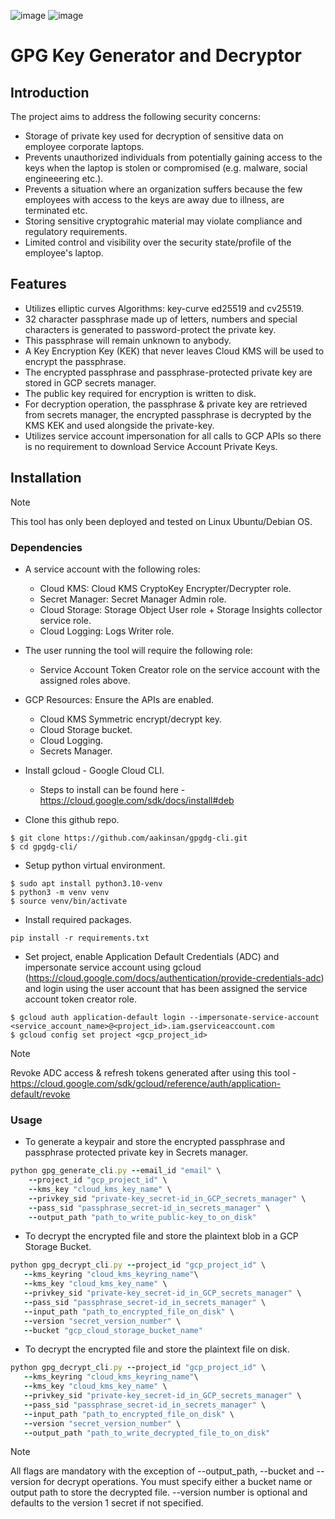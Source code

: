 ![image](https://img.shields.io/badge/Python-FFD43B?style=for-the-badge&logo=python&logoColor=blue)
![image](https://img.shields.io/badge/Google_Cloud-4285F4?style=for-the-badge&logo=google-cloud&logoColor=white)

# GPG Key Generator and Decryptor

## Introduction
The project aims to address the following security concerns:
- Storage of private key used for decryption of sensitive data on employee corporate laptops.
- Prevents unauthorized individuals from potentially gaining access to the keys when the laptop is stolen or compromised (e.g. malware, social engineeering etc.).
- Prevents a situation where an organization suffers because the few employees with access to the keys are away due to illness, are terminated etc.
- Storing sensitive cryptograhic material may violate compliance and regulatory requirements.
- Limited control and visibility over the security state/profile of the employee's laptop.

## Features
- Utilizes elliptic curves Algorithms: key-curve ed25519 and cv25519.
- 32 character passphrase made up of letters, numbers and special characters is generated to password-protect the private key.
- This passphrase will remain unknown to anybody. 
- A Key Encryption Key (KEK) that never leaves Cloud KMS will be used to encrypt the passphrase.
- The encrypted passphrase and passphrase-protected private key are stored in GCP secrets manager.
- The public key required for encryption is written to disk.
- For decryption operation, the passphrase & private key are retrieved from secrets manager, the encrypted passphrase is decrypted by the KMS KEK and used alongside the private-key.
- Utilizes service account impersonation for all calls to GCP APIs so there is no requirement to download Service Account Private Keys.

## Installation
> [!NOTE]  
>
> This tool has only been deployed and tested on Linux Ubuntu/Debian OS.

### Dependencies
 - A service account with the following roles:
    - Cloud KMS: Cloud KMS CryptoKey Encrypter/Decrypter role.
    - Secret Manager: Secret Manager Admin role.
    - Cloud Storage: Storage Object User role + Storage Insights collector service role.
    - Cloud Logging: Logs Writer role.

- The user running the tool will require the following role:
    - Service Account Token Creator role on the service account with the assigned roles above.

- GCP Resources:
    Ensure the APIs are enabled.
    - Cloud KMS Symmetric encrypt/decrypt key.
    - Cloud Storage bucket. 
    - Cloud Logging.
    - Secrets Manager.

- Install gcloud - Google Cloud CLI.
    - Steps to install can be found here - https://cloud.google.com/sdk/docs/install#deb

- Clone this github repo.
```
$ git clone https://github.com/aakinsan/gpgdg-cli.git
$ cd gpgdg-cli/
```

- Setup python virtual environment. 
```
$ sudo apt install python3.10-venv
$ python3 -m venv venv
$ source venv/bin/activate
```

- Install required packages.

```
pip install -r requirements.txt
```

- Set project, enable Application Default Credentials (ADC) and impersonate service account using gcloud (https://cloud.google.com/docs/authentication/provide-credentials-adc) and login using the user account that has been assigned the service account token creator role. 

```
$ gcloud auth application-default login --impersonate-service-account <service_account_name>@<project_id>.iam.gserviceaccount.com
$ gcloud config set project <gcp_project_id>
```
> [!NOTE]  
>
> Revoke ADC access & refresh tokens generated after using this tool - https://cloud.google.com/sdk/gcloud/reference/auth/application-default/revoke 

### Usage
 - To generate a keypair and store the encrypted passphrase and passphrase protected private key in Secrets manager.

```Ruby
python gpg_generate_cli.py --email_id "email" \
    --project_id "gcp_project_id" \
    --kms_key "cloud_kms_key_name" \
    --privkey_sid "private-key_secret-id_in_GCP_secrets_manager" \
    --pass_sid "passphrase_secret-id_in_secrets_manager" \
    --output_path "path_to_write_public-key_to_on_disk"
```

 - To decrypt the encrypted file and store the plaintext blob in a GCP Storage Bucket.

 ```Ruby
 python gpg_decrypt_cli.py --project_id "gcp_project_id" \
    --kms_keyring "cloud_kms_keyring_name"\
    --kms_key "cloud_kms_key_name" \
    --privkey_sid "private-key_secret-id_in_GCP_secrets_manager" \
    --pass_sid "passphrase_secret-id_in_secrets_manager" \
    --input_path "path_to_encrypted_file_on_disk" \
    --version "secret_version_number" \
    --bucket "gcp_cloud_storage_bucket_name"
 ```

- To decrypt the encrypted file and store the plaintext file on disk.

 ```Ruby
 python gpg_decrypt_cli.py --project_id "gcp_project_id" \
    --kms_keyring "cloud_kms_keyring_name"\
    --kms_key "cloud_kms_key_name" \
    --privkey_sid "private-key_secret-id_in_GCP_secrets_manager" \
    --pass_sid "passphrase_secret-id_in_secrets_manager" \
    --input_path "path_to_encrypted_file_on_disk" \
    --version "secret_version_number" \
    --output_path "path_to_write_decrypted_file_to_on_disk"
```

> [!NOTE]  
>
> All flags are mandatory with the exception of --output_path, --bucket and --version for decrypt operations. 
> You must specify either a bucket name or output path to store the decrypted file.
> --version number is optional and defaults to the version 1 secret if not specified.